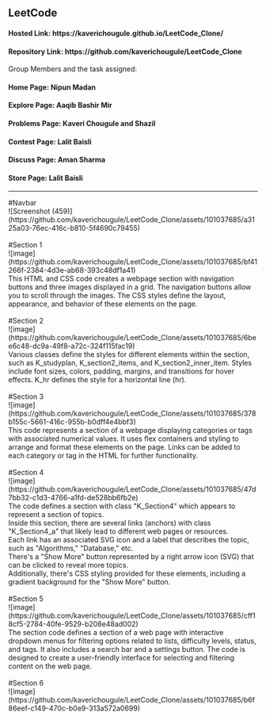 <h2>LeetCode</h2>
<h4>Hosted Link: https://kaverichougule.github.io/LeetCode_Clone/</h4>
<h4>Repository Link: https://github.com/kaverichougule/LeetCode_Clone</h4>
Group Members and the task assigned: <br>
<h4>Home Page: Nipun Madan</h4> 
<h4>Explore Page: Aaqib Bashir Mir</h4> 
<h4>Problems Page: Kaveri Chougule and Shazil</h4> 
<h4>Contest Page: Lalit Baisli</h4> 
<h4>Discuss Page: Aman Sharma</h4> 
<h4>Store Page: Lalit Baisli</h4> 
<hr>
#Navbar <br>
![Screenshot (459)](https://github.com/kaverichougule/LeetCode_Clone/assets/101037685/a3125a03-76ec-416c-b810-5f4690c79455)

<br> 
<br>
#Section 1 <br>
![image](https://github.com/kaverichougule/LeetCode_Clone/assets/101037685/bf41266f-2384-4d3e-ab68-393c48df1a41)
<br>
This HTML and CSS code creates a webpage section with navigation buttons and three images displayed in a grid. The navigation buttons allow you to scroll through the images. The CSS styles define the layout, appearance, and behavior of these elements on the page.
<br>
<br>
#Section 2 <br>
![image](https://github.com/kaverichougule/LeetCode_Clone/assets/101037685/6bee6c48-dc9a-49f8-a72c-324f115fac19)
<br>
Various classes define the styles for different elements within the section, such as K_studyplan, K_section2_items, and K_section2_inner_item.
Styles include font sizes, colors, padding, margins, and transitions for hover effects.
K_hr defines the style for a horizontal line (hr).
<br>
<br>
#Section 3 <br>
![image](https://github.com/kaverichougule/LeetCode_Clone/assets/101037685/378b155c-5661-416c-955b-b0dff4e4bbf3)
<br>
This code represents a section of a webpage displaying categories or tags with associated numerical values. It uses flex containers and styling to arrange and format these elements on the page. Links can be added to each category or tag in the HTML for further functionality.
<br>
<br>
#Section 4 <br>
![image](https://github.com/kaverichougule/LeetCode_Clone/assets/101037685/47d7bb32-c1d3-4766-a1fd-de528bb6fb2e)
<br>
The code defines a section with class "K_Section4" which appears to represent a section of topics. <br>
Inside this section, there are several links (anchors) with class "K_Section4_a" that likely lead to different web pages or resources. <br>
Each link has an associated SVG icon and a label that describes the topic, such as "Algorithms," "Database," etc. <br>
There's a "Show More" button represented by a right arrow icon (SVG) that can be clicked to reveal more topics. <br>
Additionally, there's CSS styling provided for these elements, including a gradient background for the "Show More" button. <br>

<br>
#Section 5  <br>
![image](https://github.com/kaverichougule/LeetCode_Clone/assets/101037685/cff18cf5-2784-40fe-9529-b208e48ad002)
<br>
The section code defines a section of a web page with interactive dropdown menus for filtering options related to lists, difficulty levels, status, and tags. It also includes a search bar and a settings button. The code is designed to create a user-friendly interface for selecting and filtering content on the web page.
<br>
<br>
#Section 6 <br>
![image](https://github.com/kaverichougule/LeetCode_Clone/assets/101037685/b6f86eef-c149-470c-b0e9-313a572a0699)

